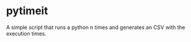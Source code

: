 # pytimeit

A simple script that runs a python n times and generates an CSV with the execution times.
